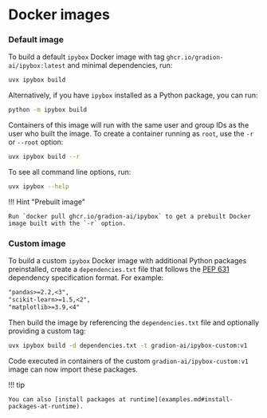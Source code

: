 # Docker images

### Default image

To build a default `ipybox` Docker image with tag `ghcr.io/gradion-ai/ipybox:latest` and minimal dependencies, run:

```bash
uvx ipybox build
```

Alternatively, if you have `ipybox` installed as a Python package, you can run:

```bash
python -m ipybox build
```

Containers of this image will run with the same user and group IDs as the user who built the image. To create a container running as `root`, use the `-r` or `--root` option:

```bash
uvx ipybox build --r
```

To see all command line options, run:

```bash
uvx ipybox --help
```

!!! Hint "Prebuilt image"

    Run `docker pull ghcr.io/gradion-ai/ipybox` to get a prebuilt Docker image built with the `-r` option.

### Custom image

To build a custom `ipybox` Docker image with additional Python packages preinstalled, create a `dependencies.txt` file that follows the [PEP 631](https://peps.python.org/pep-0631/) dependency specification format. For example:

```txt title="dependencies.txt"
"pandas>=2.2,<3",
"scikit-learn>=1.5,<2",
"matplotlib>=3.9,<4"
```

Then build the image by referencing the `dependencies.txt` file and optionally providing a custom tag:

```bash
uvx ipybox build -d dependencies.txt -t gradion-ai/ipybox-custom:v1
```

Code executed in containers of the custom `gradion-ai/ipybox-custom:v1` image can now import these packages.

!!! tip

    You can also [install packages at runtime](examples.md#install-packages-at-runtime).
